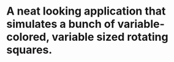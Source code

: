 # A neat looking application that simulates a bunch of variable-colored, variable sized rotating squares. 
